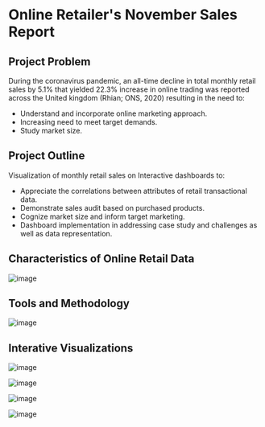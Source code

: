 # Online Retailer's November Sales Report

## Project Problem
During the coronavirus pandemic, an all-time decline in total monthly retail sales by 5.1% that yielded 22.3% increase in online trading was reported across the United kingdom (Rhian; ONS, 2020) resulting in the need to:
- Understand and incorporate online marketing approach.
- Increasing need to meet target demands.
- Study market size.

## Project Outline
Visualization of monthly retail sales on Interactive dashboards to:
- Appreciate the correlations between attributes of retail transactional data.
- Demonstrate sales audit based on purchased products.
- Cognize market size and inform target marketing.
- Dashboard implementation in addressing case study and challenges as well as data representation.

## Characteristics of Online Retail Data

![image](https://user-images.githubusercontent.com/76513466/137525605-99e72a6d-7a0a-4237-919e-a52470c46163.png)

## Tools and Methodology

![image](https://user-images.githubusercontent.com/76513466/137525782-23369171-f997-40da-a77d-796b350e1652.png)

## Interative Visualizations

![image](https://user-images.githubusercontent.com/76513466/137526322-476efbea-b268-48ac-8e3a-ced9ef522e2a.png)

![image](https://user-images.githubusercontent.com/76513466/137526434-ecdcc5d0-f92a-48d6-acaa-1a09b74f5f5a.png)

![image](https://user-images.githubusercontent.com/76513466/137527130-0118ba6b-82e5-4698-922c-2200619a3b09.png)

![image](https://user-images.githubusercontent.com/76513466/137527685-cec057a1-ad5d-4a36-b1cd-0f6332ba6b9e.png)



